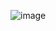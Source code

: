 ![image](https://github.com/kln12/DevOpsfiles/assets/58560303/981fe9b8-9af6-49d5-a68d-3ba0840c1bae)
